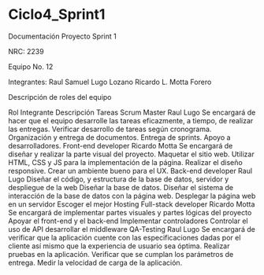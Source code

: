 # Ciclo4_Sprint1

Documentación Proyecto
Sprint 1


NRC: 2239




Equipo No. 12




Integrantes:
Raul Samuel Lugo Lozano
Ricardo L. Motta Forero


Descripción de roles del equipo

Rol
Integrante
Descripción 
Tareas
Scrum Master
Raul Lugo
Se encargará de hacer que el equipo desarrolle las tareas eficazmente, a tiempo, de realizar las entregas.
Verificar desarrollo de tareas según cronograma.
Organización y entrega de documentos.
Entrega de sprints.
Apoyo a desarrolladores.
Front-end developer 
Ricardo Motta
Se encargará de diseñar y realizar la parte visual del proyecto. 
Maquetar el sitio web. 
Utilizar HTML, CSS y JS para la implementación de la página. 
Realizar el diseño responsive. 
Crear un ambiente bueno para el UX. 
Back-end developer
Raul Lugo
Diseñar el código, y estructura de la base de datos, servidor y despliegue de la web
Diseñar la base de datos.
Diseñar el sistema de interacción de la base de datos con la página web.
Desplegar la página web en un servidor
Escoger el mejor Hosting
Full-stack developer
Ricardo Motta
Se encargará de implementar partes visuales y partes lógicas del proyecto
Apoyar el front-end y el back-end
Implementar controladores
Controlar el uso de API 
desarrollar el middleware
QA-Testing
Raul Lugo
Se encargará de verificar que la aplicación cuente con las especificaciones dadas por el cliente así mismo que la experiencia de usuario sea óptima. 
Realizar pruebas en la aplicación. 
Verificar que se cumplan los parámetros de entrega. 
Medir la velocidad de carga de la aplicación. 

